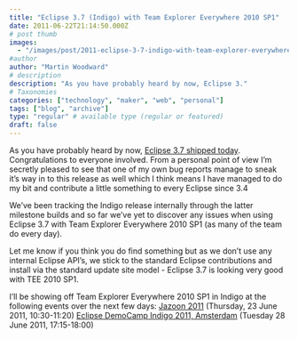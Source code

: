 ```yaml
---
title: "Eclipse 3.7 (Indigo) with Team Explorer Everywhere 2010 SP1"
date: 2011-06-22T21:14:50.000Z
# post thumb
images:
  - "/images/post/2011-eclipse-3-7-indigo-with-team-explorer-everywhere-2010-sp1.jpg"
#author
author: "Martin Woodward"
# description
description: "As you have probably heard by now, Eclipse 3."
# Taxonomies
categories: ["technology", "maker", "web", "personal"]
tags: ["blog", "archive"]
type: "regular" # available type (regular or featured)
draft: false
---
```


As you have probably heard by now, [Eclipse 3.7 shipped today](http://www.eclipse.org). Congratulations to everyone involved. From a personal point of view I’m secretly pleased to see that one of my own bug reports manage to sneak it’s way in to this release as well which I think means I have managed to do my bit and contribute a little something to every Eclipse since 3.4

We’ve been tracking the Indigo release internally through the latter milestone builds and so far we’ve yet to discover any issues when using Eclipse 3.7 with Team Explorer Everywhere 2010 SP1 (as many of the team do every day).

[](http://www.woodwardweb.com/Windows-Live-Writer/Ecl.7-Indigo-with-Team-Explorer-Everywhe_13517/indigo_2.png)

Let me know if you think you do find something but as we don’t use any internal Eclipse API’s, we stick to the standard Eclipse contributions and install via the standard update site model - Eclipse 3.7 is looking very good with TEE 2010 SP1.

I’ll be showing off Team Explorer Everywhere 2010 SP1 in Indigo at the following events over the next few days: [Jazoon 2011](http://jazoon.com/Conference/Thursday-23-June/Martin-Woodward) (Thursday, 23 June 2011, 10:30-11:20) [Eclipse DemoCamp Indigo 2011, Amsterdam](http://wiki.eclipse.org/Eclipse_DemoCamps_Indigo_2011/Amsterdam) (Tuesday 28 June 2011, 17:15-18:00)

